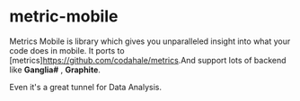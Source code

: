 metric-mobile
=============
Metrics Mobile is library which gives you unparalleled insight into what your code does in mobile.
It ports to [metrics]<https://github.com/codahale/metrics>.And support lots of backend like **Ganglia#** , **Graphite**.

Even it's a great tunnel for Data Analysis.
